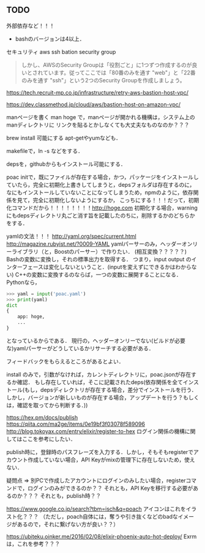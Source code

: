 ## TODO
外部依存など！！！
* bashのバージョンは4以上．

セキュリティ
aws ssh bation
security group
> しかし、AWSのSecurity Groupは「役割ごと」に1つずつ作成するのが良いとされています。従ってここでは「80番のみを通す "web"」と「22番のみを通す "ssh"」という2つのSecurity Groupを作成しましょう。

https://tech.recruit-mp.co.jp/infrastructure/retry-aws-bastion-host-vpc/

https://dev.classmethod.jp/cloud/aws/bastion-host-on-amazon-vpc/


manページを書く
man hoge で，manページが開かれる機構は，システム上のmanディレクトリに
リンクを貼るとかしなくても大丈夫なものなのか？？？

brew install 可能にする
apt-getやyumなども．

makefileで，ln -s などをする．

depsを，githubからもインストール可能にする．

poac initで，既にファイルが存在する場合，かつ，パッケージをインストールしていたら，完全に初期化上書きしてしまうと，depsフォルダは存在するのに，なにもインストールしていないことになってしまうため，npmのように，依存関係を見て，完全に初期化しないようにするか，
こっちにする！！！だって，初期化コマンドだから！！！！！！！！http://hoge.com
初期化する場合，warningにもdepsディレクトリ丸ごと消す旨を記載したのちに，削除するかのどちらかをする．

yamlの文法！！！
http://yaml.org/spec/current.html
http://magazine.rubyist.net/?0009-YAML
yamlパーサーのみ，ヘッダーオンリーライブラリ（と，Boostのパーサー）で作りたい．
(相互変換？？？？？)
Bashの変数に変換し，それの標準出力を取得する．
つまり，input output のインターフェースは変化しないということ．(inputを変えずにできるかはわからない)
C++の変数に変換するのならば，一つの変数に展開することになる．
Pythonなら，
```python
>>> yaml = input('poac.yaml')
>>> print(yaml)
dict
{
	app: hoge,
	...
}
```
となっているからである．
現行の，ヘッダーオンリーでない(ビルドが必要な)yamlパーサーがどうしているかリサーチする必要がある．

フィードバックをもらえるところがあるとよい．

install のみで，引数がなければ，カレントディレクトリに，poac.jsonが存在するか確認．
もし存在していれば，そこに記載されたdeps(依存関係を全てインストール(もし，depsディレクトリが存在する場合，差分でインストールを行う．しかし，バージョンが新しいものが存在する場合，アップデートを行う？もしくは，確認を取ってから判断する．))

https://hex.pm/docs/publish
https://qiita.com/ma2ge/items/0e19bf3f03078f589096
http://blog.tokoyax.com/entry/elixir/register-to-hex
ログイン関係の機構に関してはここを参考にしたい．

publish時に，登録時のパスフレーズを入力する．しかし，そもそもregisterでアカウント作成していない場合，API Keyがmixの管理下に存在しないため，使えない．

疑問点 => 別PCで作成したアカウントにログインのみしたい場合，registerコマンドで，ログインのみができるのか？？
それとも，API Keyを移行する必要があるのか？？？
それとも，publish時？？

https://www.google.co.jp/search?tbm=isch&q=poach
アイコンはこれをイラスト化？？？
（ただし，poach自体には，奪うや引き抜くなどのbadなイメージがあるので，それに繋げない方が良い？？）

https://ubiteku.oinker.me/2016/02/08/elixir-phoenix-auto-hot-deploy/
Exrmは，これを参考？？？
